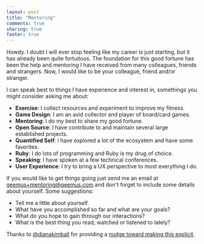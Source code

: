 ```yaml
---
layout: post
title: "Mentoring"
comments: true
sharing: true
footer: true
---
```


Howdy.
I doubt I will ever stop feeling like my career is just starting, but it has already been quite fortuitous.
The foundation for this good fortune has been the help and mentoring I have received from many colleagues, friends and strangers.
Now, I would like to be your colleague, friend and/or stranger.

I can speak best to things I have experience and interest in, somethings you might consider asking me about:

* **Exercise**: I collect resources and experiment to improve my fitness.
* **Game Design**: I am an avid collector and player of board/card games.
* **Mentoring**: I do my best to share my good fortune.
* **Open Source**: I have contribute to and maintain several large established projects.
* **Quantified Self**: I have explored a lot of the ecosystem and have some favorites.
* **Ruby**: I do lots of programming and Ruby is my drug of choice.
* **Speaking**: I have spoken at a few technical conferences.
* **User Experience**: I try to bring a UX perspective to most everything I do.

If you would like to get things going just send me an email at <a href="mailto:geemus+mentoring@gmail.com">geemus+mentoring@geemus.com</a> and don't forget to include some details about yourself. Some suggestions:

* Tell me a little about yourself.
* What have you accomplished so far and what are your goals?
* What do you hope to gain through our interactions?
* What is the best thing you read, watched or listened to lately?

Thanks to <a href="http://twitter.com/dianakimball">@dianakimball</a> for providing a <a href="https://github.com/dianakimball/mentoring">nudge toward making this explicit</a>.
